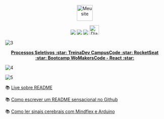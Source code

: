 
<p align="center">
<a href="https://dianaregina.netlify.app/"><img src="https://user-images.githubusercontent.com/46378210/93837769-cfff6200-fc5d-11ea-8e5a-ebc0489b8e76.png" width="50" alt="Meu site"></a>
</p>

<p align="center">
  <a href="https://medium.com/@dianareginadr19"><img src="https://img.shields.io/badge/medium-%2312100E.svg?&style=for-the-badge&logo=medium&logoColor=white"/></a>
  <a href="https://www.linkedin.com/in/diana-regina-a96840173/"><img src="https://img.shields.io/badge/linkedin-%230077B5.svg?&style=for-the-badge&logo=linkedin&logoColor=white"/></a>
  <a href="https://www.instagram.com/encantosfazenda/?hl=pt-br"><img src="https://img.shields.io/badge/instagram-%23E4405F.svg?&style=for-the-badge&logo=instagram&logoColor=white"/></a>
<a href="https://dev.to/reginadiana">
  <img src="https://d2fltix0v2e0sb.cloudfront.net/dev-badge.svg" alt="Diana Regina 's DEV Profile" height="30" width="30">
</a>
</p>

![3](https://user-images.githubusercontent.com/46378210/93838019-a266e880-fc5e-11ea-9f1b-cf58ca06e1e1.png)
  
 <p align="center">
  <a href="https://github.com/reginadiana/projects-of-selective-process"><strong>Processos Seletivos :star: </strong></a>
  <a href="https://github.com/reginadiana/treina-dev-turma-3"><strong>TreinaDev CampusCode :star: </strong></a>
  <a href="https://github.com/reginadiana/rocketseat-projects"><strong>RocketSeat :star: </strong></a>
  <a href="https://github.com/reginadiana/womakerscode-react"><strong>Bootcamp WoMakersCode - React :star: </strong></a>
 </p>

![4](https://user-images.githubusercontent.com/46378210/93839017-fa531e80-fc61-11ea-993a-cd8a4e8c79f6.png)

![5](https://user-images.githubusercontent.com/46378210/93839517-8d408880-fc63-11ea-869a-a86d2464bd61.png)

:books: [Live sobre README](https://www.youtube.com/watch?v=2A_ebBA3jzM&t=32s)

:books: [Como escrever um README sensacional no Github](https://dev.to/reginadiana/como-escrever-um-readme-md-sensacional-no-github-4509)

:books: [Como ler sinais cerebrais com Mindflex e Arduino](https://dev.to/reginadiana/como-ler-sinais-cerebrais-com-mindlfex-e-arduino-1o8l)
